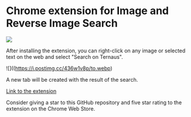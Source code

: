 # Chrome extension for Image and Reverse Image Search

![](https://i.postimg.cc/L65CM1XM/from.webp)

After installing the extension, you can right-click on any image or selected text on the web and select "Search on Ternaus".

![]((https://i.postimg.cc/436w1v8p/to.webp)

A new tab will be created with the result of the search.

[Link to the extension](https://chrome.google.com/webstore/detail/image-search-on-ternausco/khbnkbajhchcnpdghojmflknhahpbnfh)

Consider giving a star to this GitHub repository and five star rating to the extension on the Chrome Web Store.